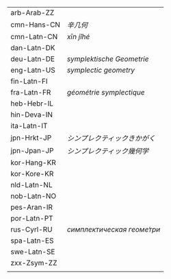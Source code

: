 | | |
|-|-|
| arb-Arab-ZZ |  |
| cmn-Hans-CN | _辛几何_ |
| cmn-Latn-CN | _xīn jǐhé_ |
| dan-Latn-DK |  |
| deu-Latn-DE | _symplektische Geometrie_ |
| eng-Latn-US | _symplectic geometry_ |
| fin-Latn-FI |  |
| fra-Latn-FR | _géométrie symplectique_ |
| heb-Hebr-IL |  |
| hin-Deva-IN |  |
| ita-Latn-IT |  |
| jpn-Hrkt-JP | _シンプレクティックきかがく_ |
| jpn-Jpan-JP | _シンプレクティック幾何学_ |
| kor-Hang-KR |  |
| kor-Kore-KR |  |
| nld-Latn-NL |  |
| nob-Latn-NO |  |
| pes-Aran-IR |  |
| por-Latn-PT |  |
| rus-Cyrl-RU | _симплектическая геоме́три_ |
| spa-Latn-ES |  |
| swe-Latn-SE |  |
| zxx-Zsym-ZZ |  |
|  |  |